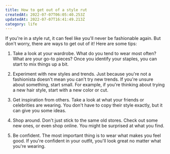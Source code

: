 ```yaml
---
title: How to get out of a style rut
createdAt: 2022-07-07T06:05:40.253Z
updatedAt: 2022-07-07T16:41:49.213Z
category: life
---
```


If you're in a style rut, it can feel like you'll never be fashionable again. But don't worry, there are ways to get out of it! Here are some tips:

1. Take a look at your wardrobe. What do you tend to wear most often? What are your go-to pieces? Once you identify your staples, you can start to mix things up a bit.

2. Experiment with new styles and trends. Just because you're not a fashionista doesn't mean you can't try new trends. If you're unsure about something, start small. For example, if you're thinking about trying a new hair style, start with a new color or cut.

3. Get inspiration from others. Take a look at what your friends or celebrities are wearing. You don't have to copy their style exactly, but it can give you some ideas.

4. Shop around. Don't just stick to the same old stores. Check out some new ones, or even shop online. You might be surprised at what you find.

5. Be confident. The most important thing is to wear what makes you feel good. If you're confident in your outfit, you'll look great no matter what you're wearing.
